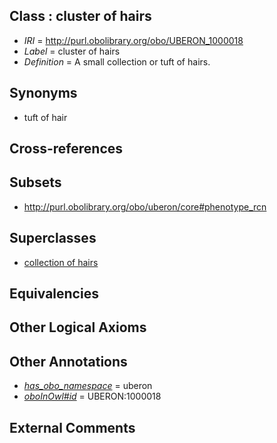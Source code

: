 
## Class : cluster of hairs

 * *IRI* = http://purl.obolibrary.org/obo/UBERON_1000018
 * *Label* = cluster of hairs
 * *Definition* = A small collection or tuft of hairs.

## Synonyms

 * tuft of hair

## Cross-references


## Subsets

 * http://purl.obolibrary.org/obo/uberon/core#phenotype_rcn

## Superclasses

 * [collection of hairs](../../UBERON/64/UBERON_0010164.md)

## Equivalencies


## Other Logical Axioms


## Other Annotations

 * *[has_obo_namespace](../../ce/oboInOwl#hasOBONamespace.md)* = uberon
 * *[oboInOwl#id](../../id/oboInOwl#id.md)* = UBERON:1000018

## External Comments

